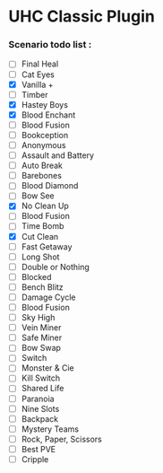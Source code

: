 # UHC Classic Plugin

### Scenario todo list :

- [ ] Final Heal 
- [ ] Cat Eyes 
- [x] Vanilla + 
- [ ] Timber
- [x] Hastey Boys 
- [x] Blood Enchant 
- [ ] Blood Fusion 
- [ ] Bookception 
- [ ] Anonymous 
- [ ] Assault and Battery 
- [ ] Auto Break 
- [ ] Barebones 
- [ ] Blood Diamond 
- [ ] Bow See 
- [x] No Clean Up 
- [ ] Blood Fusion
- [ ] Time Bomb
- [x] Cut Clean 
- [ ] Fast Getaway 
- [ ] Long Shot 
- [ ] Double or Nothing 
- [ ] Blocked 
- [ ] Bench Blitz
- [ ] Damage Cycle 
- [ ] Blood Fusion
- [ ] Sky High 
- [ ] Vein Miner 
- [ ] Safe Miner 
- [ ] Bow Swap 
- [ ] Switch 
- [ ] Monster & Cie 
- [ ] Kill Switch 
- [ ] Shared Life 
- [ ] Paranoia 
- [ ] Nine Slots 
- [ ] Backpack 
- [ ] Mystery Teams 
- [ ] Rock, Paper, Scissors 
- [ ] Best PVE 
- [ ] Cripple 